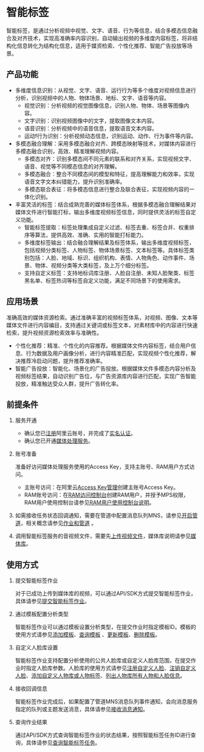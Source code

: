 # 智能标签

智能标签，是通过分析视频中视觉、文字、语音、行为等信息，结合多模态信息融合及对齐技术，实现高准确率内容识别，自动输出视频的多维度内容标签，将非结构化信息转化为结构化信息，适用于媒资检索、个性化推荐、智能广告投放等场景。

## 产品功能

-   多维度信息识别：从视觉、文字、语音、运行行为等多个维度对视频信息进行分析，识别视频中的人物、物体场景、地标、文字、语音等内容。
    -   视觉识别：分析视频的视觉图像信息，识别人物、物体、场景等图像内容。
    -   文字识别：识别视频图像中的文字，提取图像文本内容。
    -   语音识别：分析视频中的语音信息，提取语音文本内容。
    -   运动f行为识别：分析视频动态信息，识别运动、动作、行为事件等内容。
-   多模态融合理解：采用多模态融合对齐、跨模态映射等技术，对媒体内容进行多模态融合识别，高效、精准理解视频内容。
    -   多模态对齐：识别多模态间不同元素的联系和对齐关系，实现视频文字、语音、视觉等不同模态信息的对齐理解。
    -   多模态融合：整合不同模态间的模型和特征，提高理解能力和效率，实现语音文字文本纠错能力，提升识别准确率。
    -   多模态联合表征：将多模态信息进行整合及联合表征，实现视频内容的一体化识别。
-   丰富灵活的标签：结合成熟完善的媒体标签体系，根据多模态融合理解结果对媒体文件进行智能打标，输出多维度视频标签信息，同时提供灵活的标签自定义功能。
    -   智能标签提取：标签处理集成自定义过滤、标签去重、标签合并、权重排序等算法，提供高效、准确、实用的智能打标能力。
    -   多维度标签输出：结合融合理解结果及标签体系，输出多维度视频标签，包括视频分类标签、人物标签、物体场景标签、文本标签等。具体标签类别包括：人脸、地域、标识、组织机构、表情、人物角色、动作事件、场景、物体、视频分类等大类标签，及上万个细分标签。
    -   支持自定义标签：支持地标词库注册、人脸自注册、未知人脸聚类、标签黑名单、标签热词等标签自定义功能，满足不同场景下的使用需求。

## 应用场景

准确高效的媒体资源检索。通过准确丰富的视频标签体系，对视频、图像、文本等媒体文件进行内容编目，支持通过关键词或标签文本，对素材库中的内容进行快速检索，提升视频资源检索效率与准确性。

-   个性化推荐：精准、个性化的内容推荐。根据媒体文件内容标签，结合用户信息、行为数据及用户画像分析，进行内容精准匹配，实现视频个性化推荐，解决推荐冷启动问题，提升推荐准确率。
-   智能广告投放：智能化、场景化的广告投放。根据媒体文件多模态内容分析及视频标签结果，自动识别广告位，与广告资源库内容进行匹配，实现广告智能投放，精准触达受众人群，提升广告转化率。

## 前提条件

1.  服务开通
    -   确认您已[注册](https://account.aliyun.com/register/register.htm?oauth_callback=https%3A%2F%2Fvod.console.aliyun.com%2F&lang=zh)阿里云账号，并完成了[实名认证](https://help.aliyun.com/knowledge_list/37170.html)。
    -   确认您已开通[媒体处理服务](https://www.aliyun.com/product/mts)。
2.  账号准备

    准备好访问媒体处理服务使用的Access Key，支持主账号、RAM用户方式访问。

    -   主账号访问：在阿里云[Access Key管理](https://ak-console.aliyun.com/?spm=5176.doc57741.2.8.uLYY2M#/accesskey)创建主账号Access Key。
    -   RAM账号访问：在[RAM访问控制台](https://ram.console.aliyun.com/?spm=5176.doc57741.2.2.fQnI2T#/user/list)创建RAM用户，并授予MPS权限，RAM用户使用控制台请参见[RAM用户使用控制台说明](https://help.aliyun.com/document_detail/42841.html?spm=a2c4g.11186623.6.576.57914c80p1mBBf)。
3.  如需接收任务状态回调通知，需要在管道中配置消息队列MNS，请参见[开启管道](/cn.zh-CN/控制台指南/全局设置/管道/开启管道.md)，相关概念请参见[作业和管道](https://help.aliyun.com/document_detail/64682.html?spm=a2c4g.11186623.6.619.8c315f3e8cL0Nd) 。
4.  调用智能标签服务的音视频文件，需要先[上传视频文件](/cn.zh-CN/控制台指南/媒体管理/上传视频.md)，媒体库说明请参见[媒体库](https://help.aliyun.com/document_detail/42625.html?spm=a2c4g.11186623.6.634.2bf1380bqKd1rl)。

## 使用方式

1.  提交智能标签作业

    对于已成功上传到媒体库的视频，可以通过API/SDK方式提交智能标签作业，具体请参见[提交智能标签作业](/cn.zh-CN/API参考/智能标签接口/提交智能标签作业.md)。

2.  通过模板配置分析类型

    智能标签作业可以通过模板设置分析类型，在提交作业时指定模板ID。模板的使用方式请参见[添加模板](/cn.zh-CN/API参考/智能标签接口/添加模板.md)、[查询模板](/cn.zh-CN/API参考/智能标签接口/查询模板.md) 、[更新模板](/cn.zh-CN/API参考/智能标签接口/更新模板.md)、[删除模板](/cn.zh-CN/API参考/智能标签接口/删除模板.md)。

3.  自定义人脸库设置

    智能标签作业支持配置分析使用的公共人脸库或自定义人脸库范围，在提交作业时指定人脸库参数。人脸库的使用方式请参见[注册⾃定义⼈脸](/cn.zh-CN/API参考/智能标签接口/注册⾃定义⼈脸.md)、[注销⾃定义⼈脸](/cn.zh-CN/API参考/智能标签接口/注销⾃定义⼈脸.md)、[添加⾃定义⼈物库或⼈物标签](/cn.zh-CN/API参考/智能标签接口/添加⾃定义⼈物库或⼈物标签.md)、[列出⼈物库所有⼈物和⼈脸信息](/cn.zh-CN/API参考/智能标签接口/列出⼈物库所有⼈物和⼈脸信息.md)。

4.  接收回调信息

    智能标签作业完成后，如果配置了管道MNS消息队列事件通知，会向消息服务指定的队列或主题发送消息，具体请参见[接收消息通知](https://help.aliyun.com/document_detail/42619.html?spm=a2c4g.11186623.6.629.1930440bQtRsOW)。

5.  查询作业结果

    通过API/SDK方式查询智能标签作业的状态结果，按照智能标签任务ID进行查询，具体请参见[查询智能标签任务](https://help.aliyun.com/document_detail/122126.html?spm=a2c4g.11186623.6.838.48ed1d9ahz3n2N)。


